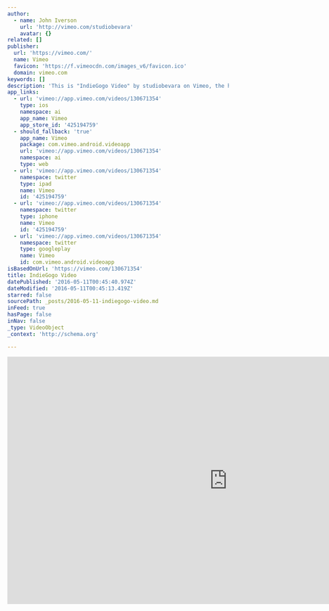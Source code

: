 ```yaml
---
author:
  - name: John Iverson
    url: 'http://vimeo.com/studiobevara'
    avatar: {}
related: []
publisher:
  url: 'https://vimeo.com/'
  name: Vimeo
  favicon: 'https://f.vimeocdn.com/images_v6/favicon.ico'
  domain: vimeo.com
keywords: []
description: 'This is "IndieGogo Video" by studiobevara on Vimeo, the home for high quality videos and the people who love them.'
app_links:
  - url: 'vimeo://app.vimeo.com/videos/130671354'
    type: ios
    namespace: ai
    app_name: Vimeo
    app_store_id: '425194759'
  - should_fallback: 'true'
    app_name: Vimeo
    package: com.vimeo.android.videoapp
    url: 'vimeo://app.vimeo.com/videos/130671354'
    namespace: ai
    type: web
  - url: 'vimeo://app.vimeo.com/videos/130671354'
    namespace: twitter
    type: ipad
    name: Vimeo
    id: '425194759'
  - url: 'vimeo://app.vimeo.com/videos/130671354'
    namespace: twitter
    type: iphone
    name: Vimeo
    id: '425194759'
  - url: 'vimeo://app.vimeo.com/videos/130671354'
    namespace: twitter
    type: googleplay
    name: Vimeo
    id: com.vimeo.android.videoapp
isBasedOnUrl: 'https://vimeo.com/130671354'
title: IndieGogo Video
datePublished: '2016-05-11T00:45:40.974Z'
dateModified: '2016-05-11T00:45:13.419Z'
starred: false
sourcePath: _posts/2016-05-11-indiegogo-video.md
inFeed: true
hasPage: false
inNav: false
_type: VideoObject
_context: 'http://schema.org'

---
```

<iframe src="https://cdn.embedly.com/widgets/media.html?src=https%3A%2F%2Fplayer.vimeo.com%2Fvideo%2F130671354&amp;url=https%3A%2F%2Fvimeo.com%2F130671354&amp;image=http%3A%2F%2Fi.vimeocdn.com%2Fvideo%2F523945093_1280.jpg&amp;key=b7d04c9b404c499eba89ee7072e1c4f7&amp;type=text%2Fhtml&amp;schema=vimeo" width="1000" height="563" scrolling="no" frameborder="0" allowfullscreen="" style=""></iframe>